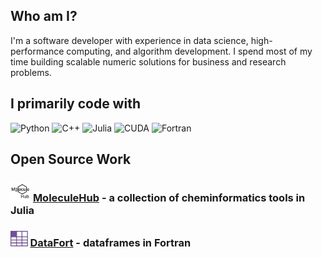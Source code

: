 ## Who am I?

I'm a software developer with experience in data science, high-performance computing, and algorithm development. I spend most of my time building scalable numeric solutions for business and research problems.

## I primarily code with

<div align="left">
  <img alt="Python" src="https://img.shields.io/badge/-Python-3776AB?style=for-the-badge&logo=python&logoColor=white" />
  <img alt="C++" src="https://img.shields.io/badge/-C++-00599C?style=for-the-badge&logo=cplusplus&logoColor=white" />
  <img alt="Julia" src="https://img.shields.io/badge/-Julia-9558B2?style=for-the-badge&logo=julia&logoColor=white" />
  <img alt="CUDA" src="https://img.shields.io/badge/-CUDA-76B900?style=for-the-badge&logo=nvidia&logoColor=white" />
  <img alt="Fortran" src="https://img.shields.io/badge/-Fortran-734F96?style=for-the-badge&logo=fortran&logoColor=white" />
</div>

## Open Source Work

### <img src="./assets/moleculehub.png" height="32" alt="molecule hub logo"/> [MoleculeHub](https://github.com/MoleculeHub) - a collection of cheminformatics tools in Julia

### <img src="./assets/datafort.png" height="25" alt="molecule hub logo"/> [DataFort](https://github.com/rngil/DataFort) - dataframes in Fortran

<!-- ### <img src="./assets/luxjl.png" height="30" alt="molecule hub logo"/> [Lux.jl](https://github.com/LuxDL/Lux.jl) - Elegant and Performant Deep Learning -->
